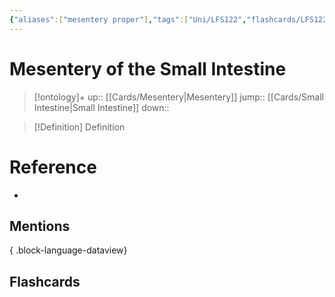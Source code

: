 ```yaml
---
{"aliases":["mesentery proper"],"tags":["Uni/LFS122","flashcards/LFS122"],"dg-publish":true,"permalink":"/cards/mesentery-of-the-small-intestine/","dgPassFrontmatter":true}
---
```


# Mesentery of the Small Intestine

> [!ontology]+
> up:: [[Cards/Mesentery\|Mesentery]]
> jump:: [[Cards/Small Intestine\|Small Intestine]]
> down:: 

> [!Definition] Definition
> 

# Reference
- 

## Mentions

{ .block-language-dataview}

## Flashcards
